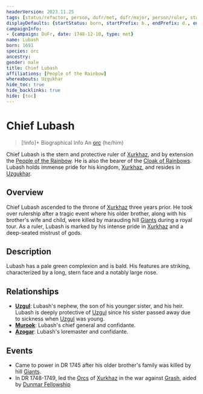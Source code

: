 ```yaml
---
headerVersion: 2023.11.25
tags: [status/refactor, person, dufr/met, dufr/major, person/ruler, status/unknown]
displayDefaults: {startStatus: born, startPrefix: b., endPrefix: d., endStatus: died}
campaignInfo:
- {campaign: DuFr, date: 1748-12-10, type: met}
name: Lubash
born: 1691
species: orc
ancestry:
gender: male
title: Chief Lubash
affiliations: [People of the Rainbow]
whereabouts: Uzgukhar
hide_toc: true
hide_backlinks: true
hide: [toc]
---
```

# Chief Lubash
>[!info]+ Biographical Info
> An [orc](<../../species/children-of-the-embodied-gods/orcs/orcs.md>) (he/him)
> 
> 
>> 
>> 

Chief Lubash is the stern and protective ruler of [Xurkhaz](<../../gazetteer/istaros-watershed/xurkhaz/xurkhaz.md>), and by extension the [People of the Rainbow](<../../groups/orc-hordes/people-of-the-rainbow.md>). He is also the bearer of the [Cloak of Rainbows](<../../things/artifacts-of-power/cloak-of-rainbows.md>).  Lubash holds immense pride for his kingdom, [Xurkhaz](<../../gazetteer/istaros-watershed/xurkhaz/xurkhaz.md>), and resides in [Uzgukhar](<../../gazetteer/istaros-watershed/xurkhaz/uzgukhar.md>).
## Overview

Chief Lubash ascended to the throne of [Xurkhaz](<../../gazetteer/istaros-watershed/xurkhaz/xurkhaz.md>) three years prior. He took over rulership after a tragic event where his older brother, along with his brother's wife and child, were killed by marauding hill [Giants](<../../species/children-of-the-divine/giants.md>) during a royal tour. As a ruler, Lubash is marked by his intense pride in [Xurkhaz](<../../gazetteer/istaros-watershed/xurkhaz/xurkhaz.md>) and a deep-seated mistrust of gods.
## Description

Lubash has a pale green complexion and is bald. His features are striking, characterized by a long, stern face and a notably large nose.
## Relationships

- **[Uzgul](<./uzgul.md>)**: Lubash's nephew, the son of his younger sister, and his heir. Lubash is deeply protective of [Uzgul](<./uzgul.md>) since his sister passed away due to sickness when [Uzgul](<./uzgul.md>) was young.
- **[Murook](<./murook.md>)**: Lubash's chief general and confidante. 
- **[Azogar](<./azogar.md>)**: Lubash's loremaster and confidante. 
## Events

- Came to power in DR 1745 after his older brother's family was killed by hill [Giants](<../../species/children-of-the-divine/giants.md>).
- In DR 1748-1749, led the [Orcs](<../../species/children-of-the-embodied-gods/orcs/orcs.md>) of [Xurkhaz](<../../gazetteer/istaros-watershed/xurkhaz/xurkhaz.md>) in the war against [Grash](<../other-nonhumans/grash.md>), aided by [Dunmar Fellowship](<../pcs/dunmar-fellowship/dunmar-fellowship.md>)

